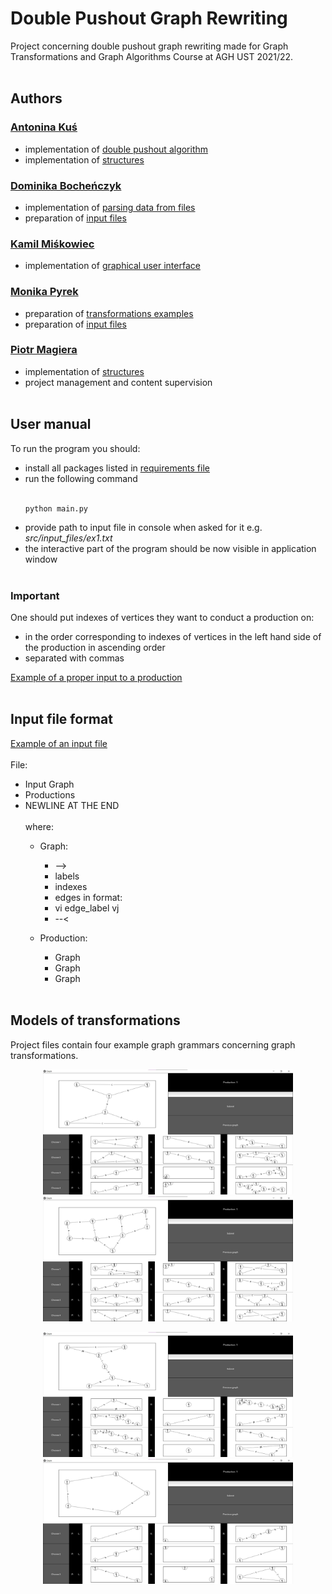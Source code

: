 # Double Pushout Graph Rewriting
Project concerning double pushout graph rewriting made for Graph Transformations and Graph Algorithms Course at AGH UST 2021/22.
<br></br>
## Authors
### [Antonina Kuś](https://github.com/t0sia)
  - implementation of [double pushout algorithm](src/algorithm.py)
  - implementation of [structures](src/structures.py)
### [Dominika Bocheńczyk](https://github.com/domkvv)
  - implementation of [parsing data from files](src/parse.py)
  - preparation of [input files](src/input_files)
### [Kamil Miśkowiec](https://github.com/miskowieck) 
  - implementation of [graphical user interface](src/gui/gui.py)
### [Monika Pyrek](https://github.com/mpyrek)
  - preparation of [transformations examples](TiAG-example)
  - preparation of [input files](src/input_files)
### [Piotr Magiera](https://github.com/piotmag769)
  - implementation of [structures](src/structures.py)
  - project management and content supervision
<br></br>
## User manual
To run the program you should:
- install all packages listed in [requirements file](requirements.txt)
- run the following command
  <br><br/>
  ```
  python main.py
  ```
- provide path to input file in console when asked for it e.g. *src/input_files/ex1.txt*
- the interactive part of the program should be now visible in application window
<br></br>
### Important
One should put indexes of vertices they want to conduct a production on:
- in the order corresponding to indexes of vertices in the left hand side of the production in ascending order
- separated with commas

[Example of a proper input to a production](use_example.jpg)
<br></br>
## Input file format
[Example of an input file](src/input_files/ex1.txt)
<br></br>
File:
- Input Graph
- Productions
- NEWLINE AT THE END
<br></br>
where:
  - Graph:
    - -->
    - labels
    - indexes
    - edges in format:
    - vi edge_label vj
    - --<

  - Production:
    - Graph
    - Graph
    - Graph
<br></br>
## Models of transformations

Project files contain four example graph grammars concerning graph transformations.
<p align="center">
  <img src="./TiAG-example/ex1jpg.jpg" alt="addStat" width="400" height ="200" />
  <img src="./TiAG-example/ex2jpg.jpg" alt="addStat" width="400" height ="200" />
  <br /> 
</p>
<p align="center">
  <img src="./TiAG-example/ex3jpg.jpg" alt="addStat" width="400" height ="200" />
  <img src="./TiAG-example/ex4jpg.jpg" alt="addStat" width="400" height ="200" />
  <br /> 
</p>
